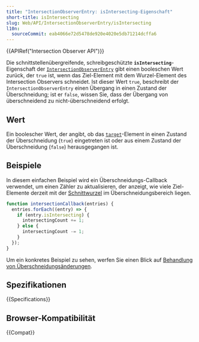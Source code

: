 ```yaml
---
title: "IntersectionObserverEntry: isIntersecting-Eigenschaft"
short-title: isIntersecting
slug: Web/API/IntersectionObserverEntry/isIntersecting
l10n:
  sourceCommit: eab4066e72d5478de920e4020e5db71214dcffa6
---
```


{{APIRef("Intersection Observer API")}}

Die schnittstellenübergreifende, schreibgeschützte **`isIntersecting`**-Eigenschaft der [`IntersectionObserverEntry`](/de/docs/Web/API/IntersectionObserverEntry) gibt einen booleschen Wert zurück, der `true` ist, wenn das Ziel-Element mit dem Wurzel-Element des Intersection Observers schneidet. Ist dieser Wert `true`, beschreibt der `IntersectionObserverEntry` einen Übergang in einen Zustand der Überschneidung; ist er `false`, wissen Sie, dass der Übergang von überschneidend zu nicht-überschneidend erfolgt.

## Wert

Ein boolescher Wert, der angibt, ob das [`target`](/de/docs/Web/API/IntersectionObserverEntry/target)-Element in einen Zustand der Überschneidung (`true`) eingetreten ist oder aus einem Zustand der Überschneidung (`false`) herausgegangen ist.

## Beispiele

In diesem einfachen Beispiel wird ein Überschneidungs-Callback verwendet, um einen Zähler zu aktualisieren, der anzeigt, wie viele Ziel-Elemente derzeit mit der [Schnittwurzel](/de/docs/Web/API/IntersectionObserver/root) im Überschneidungsbereich liegen.

```js
function intersectionCallback(entries) {
  entries.forEach((entry) => {
    if (entry.isIntersecting) {
      intersectingCount += 1;
    } else {
      intersectingCount -= 1;
    }
  });
}
```

Um ein konkretes Beispiel zu sehen, werfen Sie einen Blick auf
[Behandlung von Überschneidungsänderungen](/de/docs/Web/API/Intersection_Observer_API/Timing_element_visibility#handling_intersection_changes).

## Spezifikationen

{{Specifications}}

## Browser-Kompatibilität

{{Compat}}
